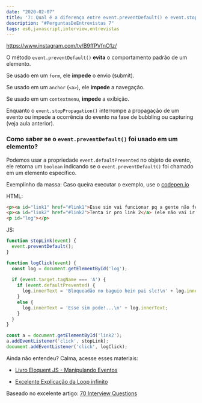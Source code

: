```yaml
---
date: "2020-02-07"
title: '7: Qual é a diferença entre event.preventDefault() e event.stopPropagation()?'
description: "#PerguntasDeEntrevistas 7"
tags: es6,javascript,interview,entrevistas
---
```


https://www.instagram.com/tv/B9ffPVfnO1z/

O método `event.preventDefault()` **evita** o comportamento padrão de um elemento.

Se usado em um `form`, ele **impede** o envio (submit).

Se usado em um `anchor` (`<a>`), ele **impede** a navegação.

Se usado em um `contextmenu`, **impede** a exibição.

Enquanto o `event.stopPropagation()` interrompe a propagação de um evento ou impede a ocorrência do evento na fase de bubbling ou capturing (veja aula anterior).

### Como saber se o `event.preventDefault()` foi usado em um elemento?

Podemos usar a propriedade `event.defaultPrevented` no objeto de evento, ele retorna um `boolean` indicando se o `event.preventDefault()` foi chamado em um elemento específico.

Exemplinho da massa:
Caso queira executar o exemplo, use o [codepen.io](http://codepen.io)

HTML:

```html
<p><a id="link1" href="#link1">Esse sim vai funcionar pq a gente não fez nada nele.</a></p>
<p><a id="link2" href="#link2">Tenta ir pro link 2</a> (ele não vai ir pq a gente bloqueou)</p>
<p id="log"></p>
```

JS:

```js
function stopLink(event) {
  event.preventDefault();
}

function logClick(event) {
  const log = document.getElementById('log');
 
  if (event.target.tagName === 'A') {
    if (event.defaultPrevented) {
      log.innerText = 'Bloqueadão no baguio hein pai slc!\n' + log.innerText;
    }
    else {
      log.innerText = 'Esse sim pode!...\n' + log.innerText;
    }
  }
}

const a = document.getElementById('link2');
a.addEventListener('click', stopLink);
document.addEventListener('click', logClick);
```

Ainda não entendeu? Calma, acesse esses materiais:

- [Livro Eloquent JS - Manipulando Eventos](https://github.com/braziljs/eloquente-javascript/blob/master/chapters/14-manipulando-eventos.md)

- [Excelente Explicação da Loop infinito](http://loopinfinito.com.br/2013/05/14/entendendo-captura-e-propagacao-de-eventos/)


Baseado no excelente artigo: [70 Interview Questions](https://dev.to/macmacky/70-javascript-interview-questions-5gfi#14-whats-the-difference-between-and-)